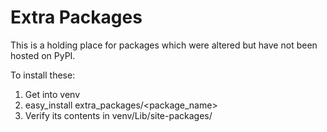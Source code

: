# Extra Packages

This is a holding place for packages which were altered but have not been hosted on PyPI.

To install these:

1. Get into venv
2. easy_install extra_packages/<package_name>
3. Verify its contents in venv/Lib/site-packages/
